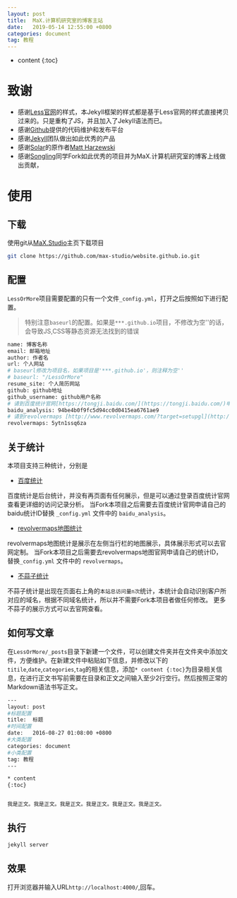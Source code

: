 ```yaml
---
layout: post
title:  MaX.计算机研究室的博客主站
date:   2019-05-14 12:55:00 +0800
categories: document
tag: 教程
---
```


* content
{:toc}

致谢
====================================
+ 感谢[Less官网](http://lesscss.cn/)的样式，本Jekyll框架的样式都是基于Less官网的样式直接拷贝过来的。只是重构了JS，并且加入了Jekyll语法而已。
+ 感谢[Github](https://github.com/)提供的代码维护和发布平台
+ 感谢[Jekyll](https://jekyllrb.com/)团队做出如此优秀的产品
+ 感谢[Solar](https://github.com/mattvh/solar-theme-jekyll)的原作者[Matt Harzewski](http://www.webmaster-source.com/)
+ 感谢[Songling](https://github.com/Sunling-CC)同学Fork如此优秀的项目并为MaX.计算机研究室的博客上线做出贡献，


使用
====================================

下载
------------------------------------

使用git从[MaX.Studio](https://github.com/max-studio/website.github.io.git)主页下载项目

``` bash
git clone https://github.com/max-studio/website.github.io.git
```

配置
------------------------------------

`LessOrMore`项目需要配置的只有一个文件`_config.yml`，打开之后按照如下进行配置。

> 特别注意`baseurl`的配置。如果是`***.github.io`项目，不修改为空''的话，会导致JS,CSS等静态资源无法找到的错误

``` bash
name: 博客名称
email: 邮箱地址
author: 作者名
url: 个人网站
# baseurl修改为项目名，如果项目是'***.github.io'，则注释为空''
# baseurl: "/LessOrMore" 
resume_site: 个人简历网站
github: github地址
github_username: github用户名称
# 请到百度统计官网[https://tongji.baidu.com/](https://tongji.baidu.com/)申请自己的网站ID并在此处替换，否则将无法正常统计访问量
baidu_analysis: 94be4b0f9fc5d94cc0d0415ea6761ae9
# 请到revolvermaps [http://www.revolvermaps.com/?target=setupgl](http://www.revolvermaps.com/?target=setupgl)申请自己的网站ID并在此处替换，否则将无法正常统计访问量
revolvermaps: 5ytn1ssq6za
```

关于统计
------------------------------------

本项目支持三种统计，分别是

+ [百度统计](https://tongji.baidu.com)

百度统计是后台统计，并没有再页面有任何展示，但是可以通过登录百度统计官网查看更详细的访问记录分析。
当Fork本项目之后需要去百度统计官网申请自己的baidu统计ID替换 `_config.yml` 文件中的 `baidu_analysis`。

+ [revolvermaps地图统计](http://www.revolvermaps.com/)

revolvermaps地图统计是展示在左侧当行栏的地图展示，具体展示形式可以去官网定制。
当Fork本项目之后需要去revolvermaps地图官网申请自己的统计ID， 替换`_config.yml` 文件中的 `revolvermaps`。

+ [不蒜子统计](http://busuanzi.ibruce.info/)

不蒜子统计是出现在页面右上角的`本站总访问量n次`统计，本统计会自动识别客户所对应的域名，根据不同域名统计，所以并不需要Fork本项目者做任何修改。
更多不蒜子的展示方式可以去官网查看。


如何写文章
------------------------------------

在`LessOrMore/_posts`目录下新建一个文件，可以创建文件夹并在文件夹中添加文件，方便维护。在新建文件中粘贴如下信息，并修改以下的`titile`,`date`,`categories`,`tag`的相关信息，添加`* content {:toc}`为目录相关信息，在进行正文书写前需要在目录和正文之间输入至少2行空行。然后按照正常的Markdown语法书写正文。

``` bash
---
layout: post
#标题配置
title:  标题
#时间配置
date:   2016-08-27 01:08:00 +0800
#大类配置
categories: document
#小类配置
tag: 教程
---

* content
{:toc}


我是正文。我是正文。我是正文。我是正文。我是正文。我是正文。
```

执行
------------------------------------

``` bash
jekyll server
```

效果
------------------------------------
打开浏览器并输入URL`http://localhost:4000/`,回车。

